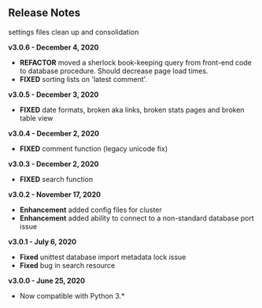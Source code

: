 
## Release Notes

settings files clean up and consolidation

**v3.0.6 - December 4, 2020**

* **REFACTOR** moved a sherlock book-keeping query from front-end code to database procedure. Should decrease page load times.
* **FIXED** sorting lists on 'latest comment'.

**v3.0.5 - December 3, 2020**

* **FIXED** date formats, broken aka links, broken stats pages and broken table view

**v3.0.4 - December 2, 2020**

* **FIXED** comment function (legacy unicode fix)

**v3.0.3 - December 2, 2020**

* **FIXED** search function

**v3.0.2 - November 17, 2020**

* **Enhancement** added config files for cluster
* **Enhancement** added ability to connect to a non-standard database port issue

**v3.0.1 - July 6, 2020**

* **Fixed** unittest database import metadata lock issue
* **Fixed** bug in search resource

**v3.0.0 - June 25, 2020**

* Now compatible with Python 3.*
